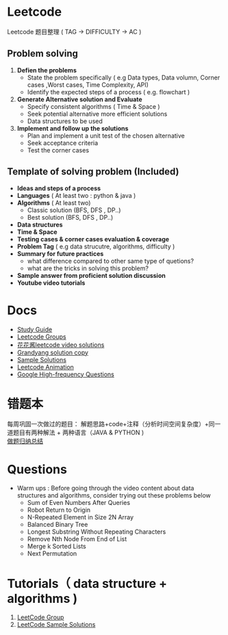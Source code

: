 # Leetcode
Leetcode 题目整理 ( TAG -> DIFFICULTY -> AC ) 

## Problem solving 
1. **Defien the problems**  
    - State the problem specifically ( e.g Data types, Data volumn, Corner cases ,Worst cases, Time Complexity, API)
    - Identify the expected steps of a process ( e.g. flowchart )
2. **Generate Alternative solution and Evaluate**
    - Specify consistent algorithms ( Time & Space )
    - Seek potential alternative more efficient solutions 
    - Data structures to be used 
3. **Implement and follow up the solutions** 
    - Plan and implement a unit test of the chosen alternative
    - Seek acceptance criteria 
    - Test the corner cases 

## Template of solving problem (Included) 
  - **Ideas and steps of a process**
  - **Languages** ( At least two : python & java )
  - **Algorithms** ( At least two)
    - Classic solution (BFS, DFS , DP..)
    - Best solution (BFS, DFS , DP..)
  - **Data structures** 
  - **Time & Space**  
  - **Testing cases & corner cases evaluation & coverage** 
  - **Problem Tag** ( e.g data strucutre, algorithms, difficulty )
  - **Summary for future practices**
    - what difference compared to other same type of quetions? 
    - what are the tricks in solving this problem?
  - **Sample answer from proficient solution discussion** 
  - **Youtube video tutorials**      

# Docs 
   - [Study Guide](https://docs.google.com/spreadsheets/d/1DlLt2_kRsSLbdoOYhMFcpBZMnA-1SK3A/edit#gid=1486985929)
   - [Leetcode Groups](https://docs.google.com/spreadsheets/u/1/d/1I_fyfIoWEXtHJD32BmVXxj_tishqU7Rd8GqUpRgxhks/edit?usp=drive_web&ouid=104164318499100110569)
   - [花花酱leetcode video solutions](https://space.bilibili.com/9880352?from=search&seid=16281611103588824138)
   - [Grandyang solution copy](https://www.cnblogs.com/grandyang/p/4606334.html)
   - [Sample Solutions](https://docs.google.com/document/d/1Yo13hX7gILsXA0v3zbo1KS0J8r2-8NkXinwGT_v_eCI/edit)
   - [Leetcode Animation](https://github.com/MisterBooo/LeetCodeAnimation)
   - [Google High-frequency Questions](https://www.1point3acres.com/bbs/thread-611584-1-1.html)
   
# 错题本
每周巩固一次做过的题目： 解题思路+code+注释（分析时间空间复杂度）+同一道题目有两种解法 + 两种语言（JAVA & PYTHON )   
[做题归纳总结](https://docs.google.com/spreadsheets/d/1gszcAt1NgN7GYj_uxEBpMqkoAGw2F36EFh3-pmU2yA0/edit#gid=0)   

# Questions 
- Warm ups : Before going through the video content about data structures and algorithms, consider trying out these problems below
  - Sum of Even Numbers After Queries 
  - Robot Return to Origin
  - N-Repeated Element in Size 2N Array
  - Balanced Binary Tree
  - Longest Substring Without Repeating Characters
  - Remove Nth Node From End of List
  - Merge k Sorted Lists
  - Next Permutation

# Tutorials（ data structure + algorithms )
1. [LeetCode Group](https://docs.google.com/spreadsheets/d/1I_fyfIoWEXtHJD32BmVXxj_tishqU7Rd8GqUpRgxhks/edit#gid=0)
2. [LeetCode Sample Solutions](https://drive.google.com/drive/u/1/folders/1Ma_eh0Y6jalhbieUlX5A5nIQyIiFc59G)
